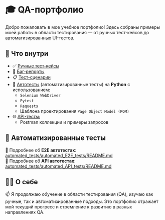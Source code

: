 # 🎓 QA-портфолио

Добро пожаловать в мое учебное портфолио! Здесь собраны примеры моей работы в области тестирования — от ручных тест-кейсов до автоматизированных UI-тестов.

## 🧪 Что внутри

- ✅ [Ручные тест-кейсы](/test-cases/)
- 🐞 [Баг-репорты](/bug-reports/)  
- 📋 [Тест-сценарии](/test-scenarios/)
- 🤖 [Автотесты](/automated_tests/) (автоматизированные тесты) на **Python** с использованием:
  - `Selenium WebDriver`
  - `Pytest`
  - `Requests`
  - Шаблона проектирования `Page Object Model (POM)`
- 🌐 [API-тесты:](/api_testing/dummyjson_testing)
  - Postman коллекции и примеры запросов

## 🧷 Автоматизированные тесты
📄 Подробнее об **E2E автотестах**: [automated_tests/automated_E2E_tests/README.md](automated_tests/automated_E2E_tests/README.md)  
📄 Подробнее об **API автотестах**: [automated_tests/automated_API_tests/README.md](automated_tests/automated_API_tests/README.md)

## 👩‍💻 О себе

📫 Я продолжаю обучение в области тестирования (QA), изучаю как ручные, так и автоматизированные подходы. Это портфолио отражает мой текущий прогресс и стремление к развитию в разных направлениях QA.